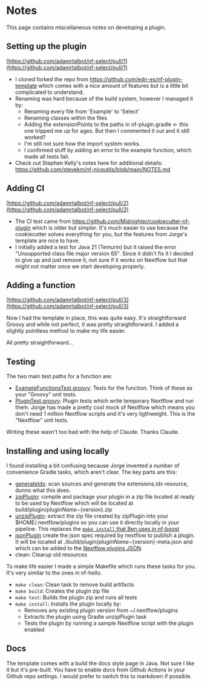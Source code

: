 # Notes

This page contains miscellaneous notes on developing a plugin.

## Setting up the plugin

[https://github.com/adamrtalbot/nf-select/pull/1](https://github.com/adamrtalbot/nf-select/pull/1)

- I cloned forked the repo from https://github.com/edn-es/nf-plugin-template which comes with a nice amount of features but is a little bit complicated to understand.
- Renaming was hard because of the build system, however I managed it by:
  - Renaming every file from 'Example' to 'Select'
  - Renaming classes within the files
  - Adding the extensionPoints to the paths in nf-plugin.gradle <- this one tripped me up for ages. But then I commented it out and it still worked?
  - I'm still not sure how the import system works.
  - I confirmed stuff by adding an error to the example function, which made all tests fail.
- Check out Stephen Kelly's notes here for additional details: https://github.com/stevekm/nf-niceutils/blob/main/NOTES.md

## Adding CI

[https://github.com/adamrtalbot/nf-select/pull/2](https://github.com/adamrtalbot/nf-select/pull/2)

- The CI test came from https://github.com/Midnighter/cookiecutter-nf-plugin which is older but simpler. It's much easier to use because the cookiecutter solves everything for you, but the features from Jorge's template are nice to have.
- I initially added a test for Java 21 (Temurin) but it raised the error "Unsupported class file major version 65". Since it didn't fix it I decided to give up and just remove it, not sure if it works on Nextflow but that might not matter once we start developing properly.

## Adding a function

[https://github.com/adamrtalbot/nf-select/pull/3](https://github.com/adamrtalbot/nf-select/pull/3)

Now I had the template in place, this was quite easy. It's straightforward Groovy and while not perfect, it was pretty straightforward. I added a slightly pointless method to make my life easier.

All pretty straightforward...

## Testing

The two main test paths for a function are:

- [ExampleFunctionsTest.groovy](./src/test/groovy/com/nextflow/plugin/ExampleFunctionsTest.groovy): Tests for the function. Think of these as your "Groovy" unit tests.
- [PluginTest.groovy](./src/test/groovy/com/nextflow/plugin/PluginTest.groovy): Plugin tests which write temporary Nextflow and run them. Jorge has made a pretty cool mock of Nextflow which means you don't need 1 million Nextflow scripts and it's very ligthweight. This is the "Nextflow" unit tests.

Writing these wasn't too bad with the help of Claude. Thanks Claude.

## Installing and using locally

I found installing a bit confusing because Jorge invented a number of convenience Gradle tasks, which aren't clear. The key parts are this:

- [generateIdx](buildSrc/src/main/groovy/nextflow/plugins/generateIdx.groovy): scan sources and generate the extensions.idx resource, dunno what this does.
- [zipPlugin](buildSrc/src/main/groovy/nextflow/plugins/ZipPluginTask.groovy): compile and package your plugin in a zip file located at ready to be used by Nextflow which will be located at build/plugin/${pluginName}-${version}.zip
- [unzipPlugin](buildSrc/src/main/groovy/nextflow/plugins/UnzipPluginTask.groovy): extract the zip file created by zipPlugin into your $HOME/.nextflow/plugins so you can use it directly locally in your pipeline. This replaces the [`make install` that Ben uses in nf-boost](https://github.com/bentsherman/nf-boost/blob/c734f7490abcf81e136942443d80bd7f38d45a21/Makefile#L46-L49)
- [jsonPlugin](buildSrc/src/main/groovy/nextflow/plugins/jsonPluginTask.groovy) create the json spec required by nextflow to publish a plugin. It will be located at ./build/plugin/${pluginName}-${version}-meta.json and which can be added to the [Nextflow plugins JSON](https://github.com/nextflow-io/plugins/blob/main/plugins.json).
- clean: Clearup old resources

To make life easier I made a simple Makefile which runs these tasks for you. It's very similar to the ones in nf-hello.

- `make clean`: Clean task to remove build artifacts
- `make build`: Creates the plugin zip file
- `make test`: Builds the plugin zip and runs all tests
- `make install`: Installs the plugin locally by:
  - Removes any existing plugin version from ~/.nextflow/plugins
  - Extracts the plugin using Gradle unzipPlugin task
  - Tests the plugin by running a sample Nextflow script with the plugin enabled

## Docs

The template comes with a build the docs style page in Java. Not sure I like it but it's pre-built. You have to enable docs from Github Actions in your Github repo settings. I would prefer to switch this to markdown if possible.